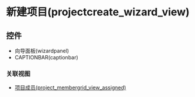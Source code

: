 # 新建项目(projectcreate_wizard_view)  <!-- {docsify-ignore-all} -->






## 控件
  * 向导面板(wizardpanel)
  * CAPTIONBAR(captionbar)


### 关联视图
  * [项目成员(project_membergrid_view_assigned)](app/view/project_membergrid_view_assigned)

<script>
 const { createApp } = Vue
  createApp({
    data() {
      return {
        message: '!'
      }
    }
  }).use(ElementPlus).mount('#app')
</script>
